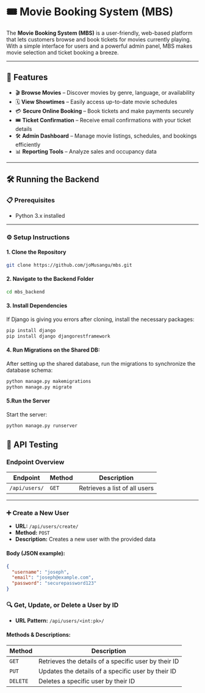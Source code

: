 # 🎟️ Movie Booking System (MBS)

The **Movie Booking System (MBS)** is a user-friendly, web-based platform that lets customers browse and book tickets for movies currently playing. With a simple interface for users and a powerful admin panel, MBS makes movie selection and ticket booking a breeze.

---

## 🚀 Features

- 🎬 **Browse Movies** – Discover movies by genre, language, or availability  
- 🗓️ **View Showtimes** – Easily access up-to-date movie schedules  
- 💳 **Secure Online Booking** – Book tickets and make payments securely  
- 🎟️ **Ticket Confirmation** – Receive email confirmations with your ticket details  
- 🛠️ **Admin Dashboard** – Manage movie listings, schedules, and bookings efficiently  
- 📊 **Reporting Tools** – Analyze sales and occupancy data  

---

## 🛠️ Running the Backend

### 📋 Prerequisites

- Python 3.x installed  

---

### ⚙️ Setup Instructions

#### 1. Clone the Repository

```bash
git clone https://github.com/joMusangu/mbs.git
```

#### 2. Navigate to the Backend Folder
```bash
cd mbs_backend
```
#### 3. Install Dependencies
If Django is giving you errors after cloning, install the necessary packages:
```bash
pip install django
pip install django djangorestframework
```
#### 4. Run Migrations on the Shared DB:
After setting up the shared database, run the migrations to synchronize the database schema:

```bash
python manage.py makemigrations
python manage.py migrate
```
#### 5.Run the Server
Start the server:

```bash
python manage.py runserver
```
## 🔌 API Testing

### Endpoint Overview

| Endpoint       | Method | Description                          |
|----------------|--------|--------------------------------------|
| `/api/users/`  | `GET`  | Retrieves a list of all users        |

---

### ➕ Create a New User

- **URL:** `/api/users/create/`  
- **Method:** `POST`  
- **Description:** Creates a new user with the provided data  

#### Body (JSON example):

```json
{
  "username": "joseph",
  "email": "joseph@example.com",
  "password": "securepassword123"
}
```
### 🔍 Get, Update, or Delete a User by ID

- **URL Pattern:** `/api/users/<int:pk>/`

#### Methods & Descriptions:

| Method  | Description                                          |
|---------|------------------------------------------------------|
| `GET`   | Retrieves the details of a specific user by their ID |
| `PUT`   | Updates the details of a specific user by their ID  |
| `DELETE`| Deletes a specific user by their ID                 |

